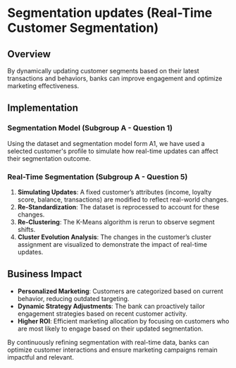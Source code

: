 # Segmentation updates (Real-Time Customer Segmentation)

## Overview
By dynamically updating customer segments based on their latest transactions and behaviors, banks can improve engagement and optimize marketing effectiveness.

## Implementation
### Segmentation Model (Subgroup A - Question 1)
Using the dataset and segmentation model form A1, we have used a selected customer's profile to simulate how real-time updates can affect their segmentation outcome.

### Real-Time Segmentation (Subgroup A - Question 5)
1. **Simulating Updates**: A fixed customer’s attributes (income, loyalty score, balance, transactions) are modified to reflect real-world changes.
2. **Re-Standardization**: The dataset is reprocessed to account for these changes.
3. **Re-Clustering**: The K-Means algorithm is rerun to observe segment shifts.
4. **Cluster Evolution Analysis**: The changes in the customer’s cluster assignment are visualized to demonstrate the impact of real-time updates.

## Business Impact
- **Personalized Marketing**: Customers are categorized based on current behavior, reducing outdated targeting.
- **Dynamic Strategy Adjustments**: The bank can proactively tailor engagement strategies based on recent customer activity.
- **Higher ROI**: Efficient marketing allocation by focusing on customers who are most likely to engage based on their updated segmentation.

By continuously refining segmentation with real-time data, banks can optimize customer interactions and ensure marketing campaigns remain impactful and relevant.


